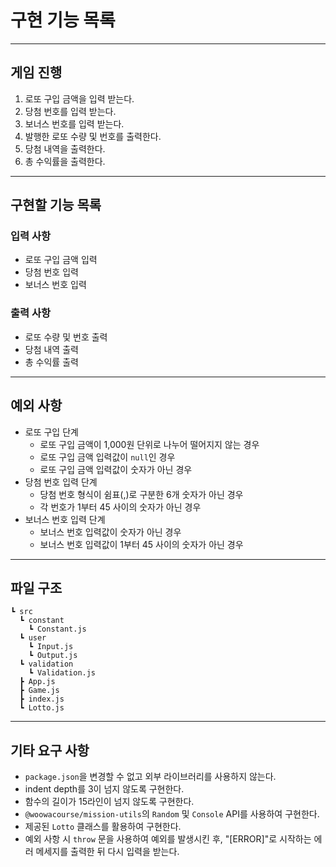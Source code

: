 # 구현 기능 목록

---
## 게임 진행

1. 로또 구입 금액을 입력 받는다.
2. 당첨 번호를 입력 받는다.
3. 보너스 번호를 입력 받는다.
4. 발행한 로또 수량 및 번호를 출력한다.
5. 당첨 내역을 출력한다.
7. 총 수익률을 출력한다.

---
## 구현할 기능 목록
### 입력 사항
- 로또 구입 금액 입력
- 당첨 번호 입력
- 보너스 번호 입력

### 출력 사항
- 로또 수량 및 번호 출력
- 당첨 내역 출력
- 총 수익률 출력

---
## 예외 사항
- 로또 구입 단계
  - 로또 구입 금액이 1,000원 단위로 나누어 떨어지지 않는 경우
  - 로또 구입 금액 입력값이 `null`인 경우
  - 로또 구입 금액 입력값이 숫자가 아닌 경우
- 당첨 번호 입력 단계
  - 당첨 번호 형식이 쉼표(,)로 구분한 6개 숫자가 아닌 경우
  - 각 번호가 1부터 45 사이의 숫자가 아닌 경우
- 보너스 번호 입력 단계
  - 보너스 번호 입력값이 숫자가 아닌 경우
  - 보너스 번호 입력값이 1부터 45 사이의 숫자가 아닌 경우

---
## 파일 구조
```
┗ src
  ┗ constant
    ┗ Constant.js
  ┗ user
    ┗ Input.js
    ┗ Output.js
  ┗ validation
    ┗ Validation.js
  ┣ App.js
  ┣ Game.js
  ┣ index.js
  ┗ Lotto.js
```

---
## 기타 요구 사항
- `package.json`을 변경할 수 없고 외부 라이브러리를 사용하지 않는다.
- indent depth를 3이 넘지 않도록 구현한다.
- 함수의 길이가 15라인이 넘지 않도록 구현한다.
- `@woowacourse/mission-utils`의 `Random` 및 `Console` API를 사용하여 구현한다.
- 제공된 `Lotto` 클래스를 활용하여 구현한다.
- 예외 사항 시 `throw` 문을 사용하여 예외를 발생시킨 후, "[ERROR]"로 시작하는 에러 메세지를 출력한 뒤 다시 입력을 받는다.
